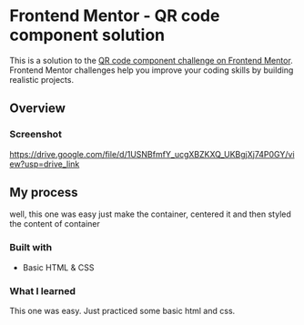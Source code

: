 # Frontend Mentor - QR code component solution

This is a solution to the [QR code component challenge on Frontend Mentor](https://www.frontendmentor.io/challenges/qr-code-component-iux_sIO_H). Frontend Mentor challenges help you improve your coding skills by building realistic projects.

## Overview

### Screenshot

https://drive.google.com/file/d/1USNBfmfY_ucgXBZKXQ_UKBgjXj74P0GY/view?usp=drive_link

## My process

well, this one was easy just make the container, centered it and then styled the content of container

### Built with

- Basic HTML & CSS

### What I learned

This one was easy. Just practiced some basic html and css.
